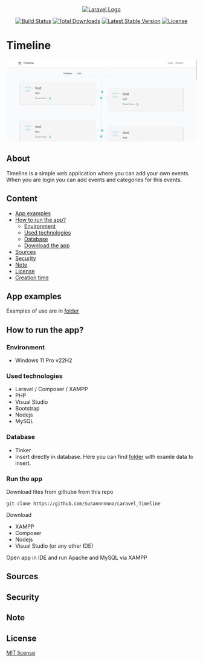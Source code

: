 <p align="center"><a href="https://laravel.com" target="_blank"><img src="https://raw.githubusercontent.com/laravel/art/master/logo-lockup/5%20SVG/2%20CMYK/1%20Full%20Color/laravel-logolockup-cmyk-red.svg" width="400" alt="Laravel Logo"></a></p>

<p align="center">
<a href="https://github.com/laravel/framework/actions"><img src="https://github.com/laravel/framework/workflows/tests/badge.svg" alt="Build Status"></a>
<a href="https://packagist.org/packages/laravel/framework"><img src="https://img.shields.io/packagist/dt/laravel/framework" alt="Total Downloads"></a>
<a href="https://packagist.org/packages/laravel/framework"><img src="https://img.shields.io/packagist/v/laravel/framework" alt="Latest Stable Version"></a>
<a href="https://packagist.org/packages/laravel/framework"><img src="https://img.shields.io/packagist/l/laravel/framework" alt="License"></a>
</p>

# Timeline
![Application image - main page](./external_files/app_examples/main_page.png)

## About
Timeline is a simple web application where you can add your own events.
When you are login you can add events and categories for this events.

## Content
- [App examples](./README.md#app-examples)
- [How to run the app?](./README.md#how-to-run-the-app)
  - [Environment](./README.md#environment)
  - [Used technologies](./README.md#used-technologies)
  - [Database](./README.md#database)
  - [Download the app](./README.md#download-the-app)
- [Sources](./README.md#sources)
- [Security](./README.md#security)
- [Note](./README.md#note)
- [License](./README.md#license)
- [Creation time](./README.md#creation-time)

## App examples
Examples of use are in [folder](./external_files/app_examples)

## How to run the app?
### Environment
- Windows 11 Pro v22H2

### Used technologies
- Laravel / Composer / XAMPP
- PHP
- Visual Studio
- Bootstrap
- Nodejs
- MySQL

### Database
- Tinker
- Insert directly in database. Here you can find [folder](./external_files) with examle data to insert.

### Run the app
Download files from githube from this repo
```
git clone https://github.com/Susannnnnna/Laravel_Timeline
```

Download
- XAMPP
- Composer
- Nodejs
- Visual Studio (or any other IDE)

Open app in IDE and run Apache and MySQL via XAMPP

## Sources

## Security

## Note

## License
[MIT license](https://opensource.org/licenses/MIT)
